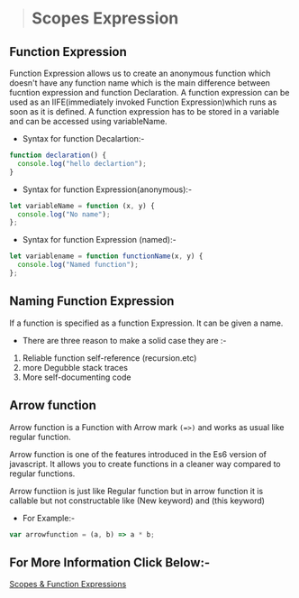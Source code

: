 > # Scopes Expression

## Function Expression

Function Expression allows us to create an anonymous function which doesn't have any function name which is the main difference between fucntion expression and function Declaration. A function expression can be used as an IIFE(immediately invoked Function Expression)which runs as soon as it is defined. A function expression has to be stored in a variable and can be accessed using variableName.

* Syntax for function Decalartion:-

```javascript
function declaration() {
  console.log("hello declartion");
}
```

* Syntax for function Expression(anonymous):-

```javascript
let variableName = function (x, y) {
  console.log("No name");
};
```

* Syntax for function Expression (named):-

```javascript
let variablename = function functionName(x, y) {
  console.log("Named function");
};
```

## Naming Function Expression

If a function is specified as a function Expression. It can be given a name.

* There are three reason to make a solid case they are :-

1. Reliable function self-reference (recursion.etc)
1. more Degubble stack traces
1. More self-documenting code

## Arrow function

Arrow function is a Function with Arrow mark `(=>)` and works as usual like regular function.

Arrow function is one of the features introduced in the Es6 version of javascript. It allows you to create functions in a cleaner way compared to regular functions.

Arrow functiion is just like Regular function but in arrow function it is callable but not constructable like (New keyword) and (this keyword)

* For Example:-

```javascript
var arrowfunction = (a, b) => a * b;
```

## For More Information Click Below:-

[Scopes & Function Expressions](../js/Scop-and-Functio-Expressions/)